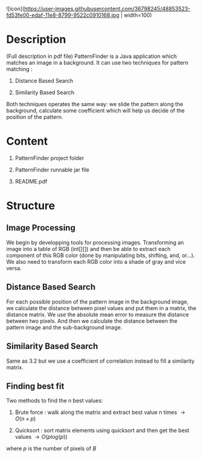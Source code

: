 

![icon](https://user-images.githubusercontent.com/36798245/48853523-fd53fe00-edaf-11e8-8799-9522c0910168.jpg | width=100)

<h1 id="description">Description</h1>
<p>(Full description in pdf file) PatternFinder is a Java application which matches an image in a background. It can use two techniques for pattern matching :</p>
<ol>
<li><p>Distance Based Search</p></li>
<li><p>Similarity Based Search</p></li>
</ol>
<p>Both techniques operates the same way: we slide the pattern along the background, calculate some coefficient which will help us decide of the position of the pattern.</p>
<h1 id="content">Content</h1>
<ol>
<li><p>PatternFinder project folder</p></li>
<li><p>PatternFinder runnable jar file</p></li>
<li><p>README.pdf</p></li>
</ol>
<h1 id="structure">Structure</h1>
<h2 id="image-processing">Image Processing</h2>
<p>We begin by developping tools for processing images. Transforming an image into a table of RGB (int[][]) and then be able to extract each component of this RGB color (done by manipulating bits, shifting, and, or...). We also need to transform each RGB color into a shade of gray and vice versa.</p>
<h2 id="distance-based-search">Distance Based Search</h2>
<p>For each possible position of the pattern image in the background image, we calculate the distance between pixel values and put them in a matrix, the distance matrix. We use the absolute mean error to measure the distance between two pixels. And then we calculate the distance between the pattern image and the sub-background image.</p>
<h2 id="similarity-based-search">Similarity Based Search</h2>
<p>Same as 3.2 but we use a coefficient of correlation instead to fill a similarity matrix.</p>
<h2 id="finding-best-fit">Finding best fit</h2>
<p>Two methods to find the n best values:</p>
<ol>
<li><p>Brute force : walk along the matrix and extract best value n times <span class="math inline"> → <em>O</em>(<em>n</em> × <em>p</em>)</span></p></li>
<li><p>Quicksort : sort matrix elements using quicksort and then get the best values <span class="math inline"> → <em>O</em>(<em>p</em><em>l</em><em>o</em><em>g</em>(<em>p</em>))</span></p></li>
</ol>
<p>where <span class="math inline"><em>p</em></span> is the number of pixels of <span class="math inline"><em>B</em></span></p>
